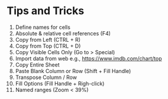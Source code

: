 # Tips and Tricks

1. Define names for cells
1. Absolute & relative cell references (F4)
1. Copy from Left (CTRL + R)
1. Copy from Top (CTRL + D)
1. Copy Visible Cells Only (Go to > Special)
1. Import data from web e.g., https://www.imdb.com/chart/top
1. Copy Entire Sheet
1. Paste Blank Column or Row (Shift + Fill Handle)
1. Transpose Column / Row
1. Fill Options (Fill Handle + Righ-click)
1. Named ranges (Zoom < 39%)
